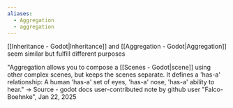 ```yaml
---
aliases:
  - Aggregation
  - aggregation
---
```

[[Inheritance - Godot|Inheritance]] and [[Aggregation - Godot|Aggregation]] seem similar but fulfill different purposes

"Aggregation allows you to compose a [[Scenes - Godot|scene]] using other complex scenes, but keeps the scenes separate. It defines a 'has-a' relationship: A human 'has-a' set of eyes, 'has-a' nose, 'has-a' ability to hear."
→ Source - godot docs user-contributed note by github user "Falco-Boehnke", Jan 22, 2025
